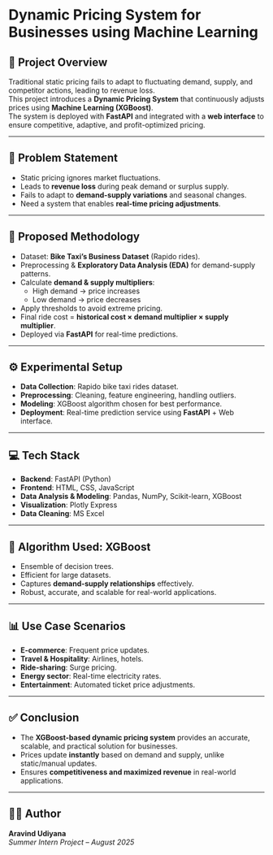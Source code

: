 # Dynamic Pricing System for Businesses using Machine Learning  

## 📌 Project Overview  
Traditional static pricing fails to adapt to fluctuating demand, supply, and competitor actions, leading to revenue loss.  
This project introduces a **Dynamic Pricing System** that continuously adjusts prices using **Machine Learning (XGBoost)**.  
The system is deployed with **FastAPI** and integrated with a **web interface** to ensure competitive, adaptive, and profit-optimized pricing.  

---

## 🚀 Problem Statement  
- Static pricing ignores market fluctuations.  
- Leads to **revenue loss** during peak demand or surplus supply.  
- Fails to adapt to **demand-supply variations** and seasonal changes.  
- Need a system that enables **real-time pricing adjustments**.  

---

## 🔎 Proposed Methodology  
- Dataset: **Bike Taxi’s Business Dataset** (Rapido rides).  
- Preprocessing & **Exploratory Data Analysis (EDA)** for demand-supply patterns.  
- Calculate **demand & supply multipliers**:  
  - High demand → price increases  
  - Low demand → price decreases  
- Apply thresholds to avoid extreme pricing.  
- Final ride cost = **historical cost × demand multiplier × supply multiplier**.  
- Deployed via **FastAPI** for real-time predictions.  

---

## ⚙️ Experimental Setup  
- **Data Collection**: Rapido bike taxi rides dataset.  
- **Preprocessing**: Cleaning, feature engineering, handling outliers.  
- **Modeling**: XGBoost algorithm chosen for best performance.  
- **Deployment**: Real-time prediction service using **FastAPI** + Web interface.  

---

## 💻 Tech Stack  
- **Backend**: FastAPI (Python)  
- **Frontend**: HTML, CSS, JavaScript  
- **Data Analysis & Modeling**: Pandas, NumPy, Scikit-learn, XGBoost  
- **Visualization**: Plotly Express  
- **Data Cleaning**: MS Excel  

---

## 🧠 Algorithm Used: XGBoost  
- Ensemble of decision trees.  
- Efficient for large datasets.  
- Captures **demand-supply relationships** effectively.  
- Robust, accurate, and scalable for real-world applications.  

---

## 📊 Use Case Scenarios  
- **E-commerce**: Frequent price updates.  
- **Travel & Hospitality**: Airlines, hotels.  
- **Ride-sharing**: Surge pricing.  
- **Energy sector**: Real-time electricity rates.  
- **Entertainment**: Automated ticket price adjustments.  

---

## ✅ Conclusion  
- The **XGBoost-based dynamic pricing system** provides an accurate, scalable, and practical solution for businesses.  
- Prices update **instantly** based on demand and supply, unlike static/manual updates.  
- Ensures **competitiveness and maximized revenue** in real-world applications.  

---

## 👨‍💻 Author  
**Aravind Udiyana**  
*Summer Intern Project – August 2025*  
